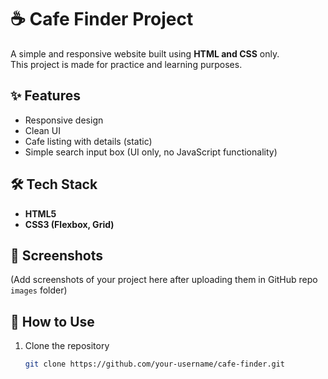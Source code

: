 # ☕ Cafe Finder Project  

A simple and responsive website built using **HTML and CSS** only.  
This project is made for practice and learning purposes.  

## ✨ Features  
- Responsive design  
- Clean UI  
- Cafe listing with details (static)  
- Simple search input box (UI only, no JavaScript functionality)  

## 🛠️ Tech Stack  
- **HTML5**  
- **CSS3 (Flexbox, Grid)**  

## 📸 Screenshots  
(Add screenshots of your project here after uploading them in GitHub repo `images` folder)  

## 🚀 How to Use  
1. Clone the repository  
   ```bash
   git clone https://github.com/your-username/cafe-finder.git

